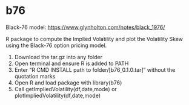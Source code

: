 # b76

Black-76 model: https://www.glynholton.com/notes/black_1976/

R package to compute the Implied Volatility and plot the Volatility Skew using the Black-76 option pricing model.

1. Download the tar.gz into any folder
2. Open terminal and ensure R is added to PATH
3. Enter “R CMD INSTALL path to folder/[b76_0.1.0.tar]” without the quotation marks
4. Open R and load package with library(b76)
5. Call getImpliedVolatility(df,date,mode) or plotImpliedVolatility(df,date,mode)

